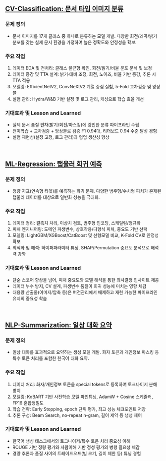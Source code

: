 ## [CV-Classification: 문서 타입 이미지 분류](/Upstage_Project/CV-Classification)

### 문제 정의
- 문서 이미지를 17개 클래스 중 하나로 분류하는 모델 개발. 다양한 회전/왜곡/밝기 분포를 갖는 실제 문서 환경을 가정하여 높은 정확도와 안정성을 확보.

### 주요 작업
1. 데이터 EDA 및 전처리: 클래스 불균형 확인, 회전/밝기/비율 분포 분석 및 보정
2. 데이터 증강 및 TTA 설계: 밝기·대비 조정, 회전, 노이즈, 비율 기반 증강, 추론 시 TTA 적용
3. 모델링: EfficientNetV2, ConvNeXtV2 계열 중심 실험, 5-Fold 교차검증 및 앙상블
4. 실험 관리: Hydra/W&B 기반 설정 및 로그 관리, 캐싱으로 학습 효율 개선

### 기대효과 및 Lesson and Learned
- 실제 문서 품질 편차(밝기/회전/마스킹)에 강인한 분류 파이프라인 수립
- 전이학습 + 교차검증 + 앙상블로 검증 F1 0.94대, 리더보드 0.94 수준 달성 경험
- 실험 재현성(설정 고정, 로그 관리)과 협업 생산성 향상

<br>

## [ML-Regression: 탭울러 회귀 예측](/Upstage_Project/ML-Regression)

### 문제 정의
- 정량 지표(연속형 타겟)를 예측하는 회귀 문제. 다양한 범주형/수치형 피처가 혼재된 탭울러 데이터를 대상으로 일반화 성능을 극대화.

### 주요 작업
1. 데이터 정리: 결측치 처리, 이상치 검토, 범주형 인코딩, 스케일링/정규화
2. 피처 엔지니어링: 도메인 파생변수, 상호작용/다항식 피처, 중요도 기반 선택
3. 모델링: LightGBM/XGBoost/CatBoost 및 선형모델 비교, K-Fold CV로 안정성 확보
4. 최적화 및 해석: 하이퍼파라미터 튜닝, SHAP/Permutation 중요도 분석으로 해석력 강화

### 기대효과 및 Lesson and Learned
- 단순 스코어 향상을 넘어, 피처 중요도와 모델 해석을 통한 의사결정 인사이트 제공
- 데이터 누수 방지, CV 설계, 파생변수 품질이 회귀 성능에 미치는 영향 체감
- 대용량 산출물(이미지/압축 등)은 버전관리에서 배제하고 재현 가능한 파이프라인 유지의 중요성 학습

<br>

## [NLP-Summarization: 일상 대화 요약](/Upstage_Project/NLP-Summarization)

### 문제 정의
- 일상 대화를 효과적으로 요약하는 생성 모델 개발. 화자 토큰과 개인정보 마스킹 등 특수 토큰 처리를 포함한 한국어 대화 요약.

### 주요 작업
1. 데이터 처리: 화자/개인정보 토큰을 special tokens로 등록하여 토크나이저 분해 방지
2. 모델링: KoBART 기반 사전학습 모델 파인튜닝, AdamW + Cosine 스케줄러, FP16 혼합정밀도
3. 학습 전략: Early Stopping, epoch 단위 평가, 최고 성능 체크포인트 저장
4. 추론 구성: Beam Search, no-repeat n-gram, 길이 제약 등 생성 제어

### 기대효과 및 Lesson and Learned
- 한국어 생성 태스크에서의 토크나이저/특수 토큰 처리 중요성 이해
- ROUGE 기반 정량 평가와 사람이해 기반 정성 평가의 병행 필요성 체감
- 경량 추론과 품질 사이의 트레이드오프(빔 크기, 길이 제한 등) 튜닝 경험